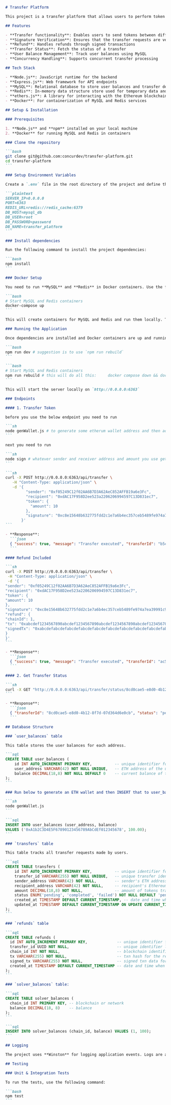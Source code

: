 ````markdown
# Transfer Platform

This project is a transfer platform that allows users to perform token transfers between different addresses, with signature verification, refund functionality, and status tracking. It also includes a microservice architecture designed for high scalability, using **Node.js**, **MySQL**, **Redis**, **ethers.js**

## Features

- **Transfer functionality**: Enables users to send tokens between different addresses
- **Signature Verification**: Ensures that the transfer requests are verified with the provided signature using `ethers.js`.
- **Refund**: Handles refunds through signed transactions
- **Transfer Status**: Fetch the status of a transfer
- **User Balance Management**: Track user balances using MySQL
- **Concurrency Handling**: Supports concurrent transfer processing

## Tech Stack

- **Node.js**: JavaScript runtime for the backend
- **Express.js**: Web framework for API endpoints
- **MySQL**: Relational database to store user balances and transfer details
- **Redis**: In-memory data structure store used for temporary data and caching
- **ethers.js**: A library for interacting with the Ethereum blockchain, used for signature verification.
- **Docker**: For containerization of MySQL and Redis services

## Setup & Installation

### Prerequisites

1. **Node.js** and **npm** installed on your local machine
2. **Docker** for running MySQL and Redis in containers

### Clone the repository

```bash
git clone git@github.com:concurdev/transfer-platform.git
cd transfer-platform
```

### Setup Environment Variables

Create a `.env` file in the root directory of the project and define the necessary variables:

```plaintext
SERVER_IP=0.0.0.0
PORT=6363
REDIS_URL=redis://redis_cache:6379
DB_HOST=mysql_db
DB_USER=root
DB_PASSWORD=password
DB_NAME=transfer_platform
```

### Install dependencies

Run the following command to install the project dependencies:

```bash
npm install
```

### Docker Setup

You need to run **MySQL** and **Redis** in Docker containers. Use the following commands to spin up the services:

```bash
# Start MySQL and Redis containers
docker-compose up
```

This will create containers for MySQL and Redis and run them locally. The configuration for these services can be modified in the `docker-compose.yml` file

### Running the Application

Once dependencies are installed and Docker containers are up and running, you can start the Node.js application:

```bash
npm run dev # suggestion is to use `npm run rebuild`
```

```bash
# Start MySQL and Redis containers
npm run rebuild # this will do all this:     docker compose down && docker ps && docker compose up -d --build && docker restart transfer_app && docker logs -f transfer_app
```

This will start the server locally on `http://0.0.0.0:6363`

### Endpoints

#### 1. Transfer Token

before you use the below endpoint you need to run

```sh
node genWallet.js # to generate some etherum wallet address and then add them into user_balances table with some balance, syntax is mention below scroll down
```

next you need to run

```sh
node sign # whatever sender and receiver address and amount you use get a signature using it by running this script manually for the wallet address
```

```sh
curl -X POST http://0.0.0.0:6363/api/transfer \
   -H "Content-Type: application/json" \
   -d '{
         "sender": "0xf05249C12f02AA6B7D3A62AeC852AFFB19a6e3Fc",
         "recipient": "0xdAC17F958D2ee523a2206206994597C13D831ec7",
         "token": {
           "amount": 10
         },
         "signature": "0xc8e15648b632775fdd2c1e7a6b4ec357ceb5489fe974a7ea39991c90057b71da2258cf952120904e664cdfcc4ca89e6a56bdd6db38ff617f186f98d9a10b59cd1b"
       }'
```

- **Response**:
  ```json
  { "success": true, "message": "Transfer executed", "transferId": "b5c1939f-7b9e-4fe3-8522-a9f153581c5e" }
  ```

#### Refund Included

```sh
curl -X POST http://0.0.0.0:6363/api/transfer \
 -H "Content-Type: application/json" \
 -d '{
"sender": "0xf05249C12f02AA6B7D3A62AeC852AFFB19a6e3Fc",
"recipient": "0xdAC17F958D2ee523a2206206994597C13D831ec7",
"token": {
"amount": 10
},
"signature": "0xc8e15648b632775fdd2c1e7a6b4ec357ceb5489fe974a7ea39991c90057b71da2258cf952120904e664cdfcc4ca89e6a56bdd6db38ff617f186f98d9a10b59cd1b",
"refund": {
"chainId": 1,
"tx": "0xabcdef1234567890abcdef1234567890abcdef1234567890abcdef1234567890",
"signedTx": "0xabcdefabcdefabcdefabcdefabcdefabcdefabcdefabcdefabcdefabcdefabcdefab"
}
}'
```

- **Response**:
  ```json
  { "success": true, "message": "Transfer executed", "transferId": "ac5d2458-3c39-478c-88c1-bd3179eed0ad" }
  ```

#### 2. Get Transfer Status

```sh
curl -X GET "http://0.0.0.0:6363/api/transfer/status/8cd0cae5-e8d0-4b12-8f7d-07d364d6e0cb" -H "Content-Type: application/json"
```

- **Response**:
  ```json
  { "transferId": "8cd0cae5-e8d0-4b12-8f7d-07d364d6e0cb", "status": "pending" }
  ```

## Database Structure

### `user_balances` table

This table stores the user balances for each address.

```sql
CREATE TABLE user_balances (
    id INT AUTO_INCREMENT PRIMARY KEY,          -- unique identifier for each entry
    user_address VARCHAR(42) NOT NULL UNIQUE,   -- ETH address of the user
    balance DECIMAL(18,8) NOT NULL DEFAULT 0    -- current balance of the user
);
```

### Run below to generate an ETH wallet and then INSERT that to user_balances table using below SQL

```sh
node genWallet.js
```

```sql
INSERT INTO user_balances (user_address, balance)
VALUES ('0xA1b2C3D4E5F67890123456789AbCdEf012345678', 100.00);
```

### `transfers` table

This table tracks all transfer requests made by users.

```sql
CREATE TABLE transfers (
    id INT AUTO_INCREMENT PRIMARY KEY,          -- unique identifier for each transfer
    transfer_id VARCHAR(255) NOT NULL UNIQUE,   -- unique transfer identifier
    sender_address VARCHAR(42) NOT NULL,        -- sender's ETH address
    recipient_address VARCHAR(42) NOT NULL,     -- recipient's Ethereum address
    amount DECIMAL(18,8) NOT NULL,              -- amount of tokens transferred
    status ENUM('pending', 'completed', 'failed') NOT NULL DEFAULT 'pending', -- transfer status
    created_at TIMESTAMP DEFAULT CURRENT_TIMESTAMP, -- date and time when the transfer was initiated
    updated_at TIMESTAMP DEFAULT CURRENT_TIMESTAMP ON UPDATE CURRENT_TIMESTAMP -- date and time when the transfer status was updated
);
```

### `refunds` table

```sql
CREATE TABLE refunds (
  id INT AUTO_INCREMENT PRIMARY KEY,             -- unique identifier for each refund
  transfer_id UUID NOT NULL,                     -- unique identifier linking the refund to a specific transfer
  chain_id INT NOT NULL,                         -- blockchain identifier (ETH, BSC)
  tx VARCHAR(255) NOT NULL,                      -- txn hash for the refund on the blockchain
  signed_tx VARCHAR(255) NOT NULL,               -- signed txn data for authorizing the refund
  created_at TIMESTAMP DEFAULT CURRENT_TIMESTAMP -- date and time when the refund was initiated
);
```

### `solver_balances` table:

```sql
CREATE TABLE solver_balances (
  chain_id INT PRIMARY KEY, -- blockchain or network
  balance DECIMAL(18, 8)    -- balance
);
```

```sql
INSERT INTO solver_balances (chain_id, balance) VALUES (1, 100);
```

## Logging

The project uses **Winston** for logging application events. Logs are available in the console and can be configured to persist to files if needed

## Testing

### Unit & Integration Tests

To run the tests, use the following command:

```bash
npm test
```
````
